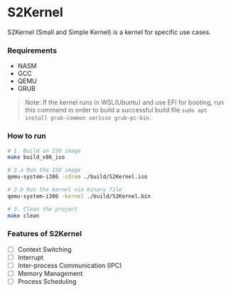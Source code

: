 # S2Kernel
S2Kernel (Small and Simple Kernel) is a kernel for specific use cases.

### Requirements

* NASM
* GCC
* QEMU
* GRUB

> Note: If the kernel runs in WSL(Ubuntu) and use EFI for booting, run this command in order to build a successful build file `sudo apt install grub-common xorisso grub-pc-bin`.

### How to run

```bash
# 1. Build an ISO image
make build_x86_iso

# 2.a Run the ISO image
qemu-system-i386 -cdrom ./build/S2Kernel.iso

# 2.b Run the kernel via binary file
qemu-system-i386 -kernel ./build/S2Kernel.bin

# 3. Clean the project
make clean
```

### Features of S2Kernel
- [ ] Context Switching
- [ ] Interrupt
- [ ] Inter-process Communication (IPC)
- [ ] Memory Management
- [ ] Process Scheduling
